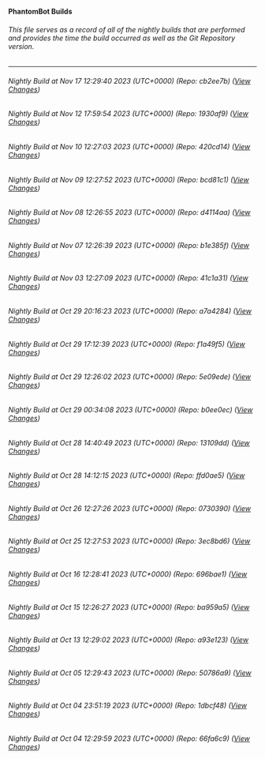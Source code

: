 **PhantomBot Builds**

###### This file serves as a record of all of the nightly builds that are performed and provides the time the build occurred as well as the Git Repository version.
-------------------------------------------------------------------------------------------------------------
###### Nightly Build at Nov 17 12:29:40 2023 (UTC+0000) (Repo: cb2ee7b) ([View Changes](https://github.com/PhantomBot/PhantomBot/compare/1930af9...cb2ee7b))
###### Nightly Build at Nov 12 17:59:54 2023 (UTC+0000) (Repo: 1930af9) ([View Changes](https://github.com/PhantomBot/PhantomBot/compare/420cd14...1930af9))
###### Nightly Build at Nov 10 12:27:03 2023 (UTC+0000) (Repo: 420cd14) ([View Changes](https://github.com/PhantomBot/PhantomBot/compare/bcd81c1...420cd14))
###### Nightly Build at Nov 09 12:27:52 2023 (UTC+0000) (Repo: bcd81c1) ([View Changes](https://github.com/PhantomBot/PhantomBot/compare/d4114aa...bcd81c1))
###### Nightly Build at Nov 08 12:26:55 2023 (UTC+0000) (Repo: d4114aa) ([View Changes](https://github.com/PhantomBot/PhantomBot/compare/b1e385f...d4114aa))
###### Nightly Build at Nov 07 12:26:39 2023 (UTC+0000) (Repo: b1e385f) ([View Changes](https://github.com/PhantomBot/PhantomBot/compare/41c1a31...b1e385f))
###### Nightly Build at Nov 03 12:27:09 2023 (UTC+0000) (Repo: 41c1a31) ([View Changes](https://github.com/PhantomBot/PhantomBot/compare/a7a4284...41c1a31))
###### Nightly Build at Oct 29 20:16:23 2023 (UTC+0000) (Repo: a7a4284) ([View Changes](https://github.com/PhantomBot/PhantomBot/compare/f1a49f5...a7a4284))
###### Nightly Build at Oct 29 17:12:39 2023 (UTC+0000) (Repo: f1a49f5) ([View Changes](https://github.com/PhantomBot/PhantomBot/compare/5e09ede...f1a49f5))
###### Nightly Build at Oct 29 12:26:02 2023 (UTC+0000) (Repo: 5e09ede) ([View Changes](https://github.com/PhantomBot/PhantomBot/compare/b0ee0ec...5e09ede))
###### Nightly Build at Oct 29 00:34:08 2023 (UTC+0000) (Repo: b0ee0ec) ([View Changes](https://github.com/PhantomBot/PhantomBot/compare/13109dd...b0ee0ec))
###### Nightly Build at Oct 28 14:40:49 2023 (UTC+0000) (Repo: 13109dd) ([View Changes](https://github.com/PhantomBot/PhantomBot/compare/ffd0ae5...13109dd))
###### Nightly Build at Oct 28 14:12:15 2023 (UTC+0000) (Repo: ffd0ae5) ([View Changes](https://github.com/PhantomBot/PhantomBot/compare/0730390...ffd0ae5))
###### Nightly Build at Oct 26 12:27:26 2023 (UTC+0000) (Repo: 0730390) ([View Changes](https://github.com/PhantomBot/PhantomBot/compare/3ec8bd6...0730390))
###### Nightly Build at Oct 25 12:27:53 2023 (UTC+0000) (Repo: 3ec8bd6) ([View Changes](https://github.com/PhantomBot/PhantomBot/compare/696bae1...3ec8bd6))
###### Nightly Build at Oct 16 12:28:41 2023 (UTC+0000) (Repo: 696bae1) ([View Changes](https://github.com/PhantomBot/PhantomBot/compare/ba959a5...696bae1))
###### Nightly Build at Oct 15 12:26:27 2023 (UTC+0000) (Repo: ba959a5) ([View Changes](https://github.com/PhantomBot/PhantomBot/compare/a93e123...ba959a5))
###### Nightly Build at Oct 13 12:29:02 2023 (UTC+0000) (Repo: a93e123) ([View Changes](https://github.com/PhantomBot/PhantomBot/compare/50786a9...a93e123))
###### Nightly Build at Oct 05 12:29:43 2023 (UTC+0000) (Repo: 50786a9) ([View Changes](https://github.com/PhantomBot/PhantomBot/compare/1dbcf48...50786a9))
###### Nightly Build at Oct 04 23:51:19 2023 (UTC+0000) (Repo: 1dbcf48) ([View Changes](https://github.com/PhantomBot/PhantomBot/compare/66fa6c9...1dbcf48))
###### Nightly Build at Oct 04 12:29:59 2023 (UTC+0000) (Repo: 66fa6c9) ([View Changes](https://github.com/PhantomBot/PhantomBot/compare/11da5c1...66fa6c9))
